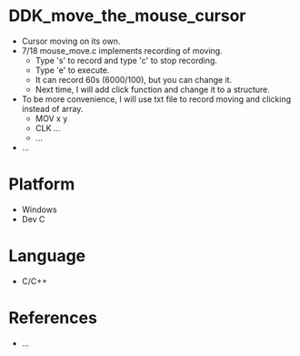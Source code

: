 # DDK_move_the_mouse_cursor
* Cursor moving on its own.
* 7/18 mouse_move.c implements recording of moving.
  * Type 's' to record and type 'c' to stop recording.
  * Type 'e' to execute.
  * It can record 60s (6000/100), but you can change it.
  * Next time, I will add click function and change it to a structure.
* To be more convenience, I will use txt file to record moving and clicking instead of array.
  * MOV x y
  * CLK ...
  * ... 
* ... 

# Platform
* Windows
* Dev C

# Language 
* C/C++

# References
* ...
